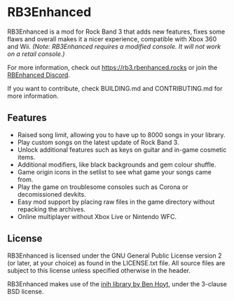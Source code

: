 # RB3Enhanced

RB3Enhanced is a mod for Rock Band 3 that adds new features, fixes some flaws and overall makes it a nicer experience, compatible with Xbox 360 and Wii. _(Note: RB3Enhanced requires a modified console. It will not work on a retail console.)_

For more information, check out https://rb3.rbenhanced.rocks or join the [RBEnhanced Discord](https://discord.gg/6rRUWXPYwb).

If you want to contribute, check BUILDING.md and CONTRIBUTING.md for more information.

## Features

* Raised song limit, allowing you to have up to 8000 songs in your library.
* Play custom songs on the latest update of Rock Band 3.
* Unlock additional features such as keys on guitar and in-game cosmetic items.
* Additional modifiers, like black backgrounds and gem colour shuffle.
* Game origin icons in the setlist to see what game your songs came from.
* Play the game on troublesome consoles such as Corona or decomissioned devkits.
* Easy mod support by placing raw files in the game directory without repacking the archives.
* Online multiplayer without Xbox Live or Nintendo WFC.

## License

RB3Enhanced is licensed under the GNU General Public License version 2 (or later, at your choice) as found in the LICENSE.txt file. All source files are subject to this license unless specified otherwise in the header.

RB3Enhanced makes use of the [inih library by Ben Hoyt](https://github.com/benhoyt/inih), under the 3-clause BSD license.